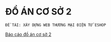 # ĐỒ ÁN CƠ SỞ 2
	ĐỀ TÀI: XÂY DỰNG WEB THƯƠNG MẠI ĐIỆN TỬ ESHOP
 [Báo cáo đồ án cơ sở 2](https://docs.google.com/document/d/16YLt9S5qLGQBOHtls3oFxD5PKdsMlACL/edit?usp=sharing&ouid=111459988464862486534&rtpof=true&sd=true)
